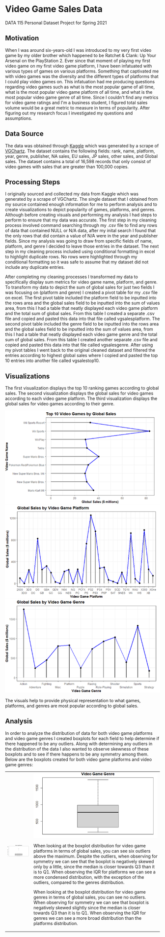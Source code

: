 # Video Game Sales Data
DATA 115 Personal Dataset Project for Spring 2021

## Motivation
When I was around six-years-old I was introduced to my very first video game by my older brother which happened to be Ratchet & Clank: Up Your Arsenal on the PlayStation 2. Ever since that moment of playing my first video game on my first video game platform, I have been infatuated with various types of games on various platforms. Something that captivated me with video games was the diversity and the different types of platforms that I could play video games on. This infatuation had me producing questions regarding video games such as what is the most popular game of all time, what is the most popular video game platform of all time, and what is the most popular video game genre of all time. Since I couldn't find any metrics for video game ratings and I'm a business student, I figured total sales volume would be a great metric to measure in terms of popularity. After figuring out my research focus I investigated my questions and assumptions.

## Data Source
The data was obtained through <a href="https://www.kaggle.com/gregorut/videogamesales">Kaggle</a> which was generated by a scrape of <a href="https://www.vgchartz.com/">VGChartz</a>. The dataset contains the following fields: rank, name, platform, year, genre, publisher, NA sales, EU sales, JP sales, other sales, and Global sales. The dataset contains a total of 16,598 records that only consist of video games with sales that are greater than 100,000 copies.

## Processing Steps
I originally sourced and collected my data from Kaggle which was generated by a scrape of VGChartz. The single dataset that I obtained from my source contained enough information for me to perform analysis and to create visualizations to depict popularity of games, platforms, and genres. Although before creating visuals and performing my analysis I had steps to perform to ensure that my data was accurate. The first step in my cleaning process involved command searching through my .csv file to find any rows of data that contained NULL or N/A data, after my inital search I found that the only rows that did contain a value of N/A were in the year and publisher fields. Since my analysis was going to draw from specific fields of name, platform, and genre I decided to leave those entries in the dataset. The next step in my cleaning process included using conditional formatting in excel to highlight duplicate rows. No rows were highlighted through my conditional formatting so it was safe to assume that my dataset did not include any duplicate entries. 

After completing my cleaning processes I transformed my data to specifically display sum metrics for video game name, platform, and genre. To transform my data to depict the sum of global sales for just two fields I was focusing on (platform and genre) I created a pivot table for my .csv file on excel. The first pivot table included the platform field to be inputted into the rows area and the global sales field to be inputted into the sum of values area, from this I had a table that neatly displayed each video game platform and the total sum of global sales. From this table I created a separate .csv file and copied and pasted this data into that file called vgsalesplatform. The second pivot table included the genre field to be inputted into the rows area and the global sales field to be inputted into the sum of values area, from this I had a table that neatly displayed each video game genre and the total sum of global sales. From this table I created another separate .csv file and copied and pasted this data into that file called vgsalesgenre. After using my pivot tables I went back to the original cleaned dataset and filtered the entries according to highest global sales where I copied and pasted the top 10 entries into another file called vgsalestop10.

## Visualizations
The first visualization displays the top 10 ranking games according to global sales. The second visualization displays the global sales for video games according to each video game platform. The third visualization displays the global sales for video games according to their genre.

<img src= "https://raw.githubusercontent.com/CheweezyTy/115_personal_dataset/main/Top10VGPlot.png">
<img src="https://raw.githubusercontent.com/CheweezyTy/115_personal_dataset/main/VGPlatformPlot.png">
<img src="https://raw.githubusercontent.com/CheweezyTy/115_personal_dataset/main/VGGenrePlot.png">

The visuals help to provide physical representation to what games, platforms, and genres are most popular according to global sales.

## Analysis
In order to analyze the distribution of data for both video game platforms and video game genres I created boxplots for each field to help determine if there happened to be any outliers. Along with determining any outliers in the distribution of the data I also wanted to observe skewness of these boxplots and to see if there happens to be any symmetry among them. Below are the boxplots created for both video game platforms and video game genres:

<table>
  <tr><td><img src="https://raw.githubusercontent.com/CheweezyTy/115_personal_dataset/main/VGPlatformBoxPlot.png"></td><td><img src="https://raw.githubusercontent.com/CheweezyTy/115_personal_dataset/main/VGGenreBoxPlot.png">

When looking at the boxplot distribution for video game platforms in terms of global sales, you can see six outliers above the maximum. Despite the outliers, when observing for symmetry we can see that the boxplot is negatively skewed only by a little, since the median is closer towards Q3 than it is to Q1. When observing the IQR for platforms we can see a more condensed distribution, with the exception of the outliers, compared to the genres distribution.

When looking at the boxplot distribution for video game genres in terms of global sales, you can see no outliers. When observing for symmetry we can see that boxplot is negatively skewed slightly since the median is closer towards Q3 than it is to Q1. When observing the IQR for genres we can see a more broad distribution than the platforms distribution.
